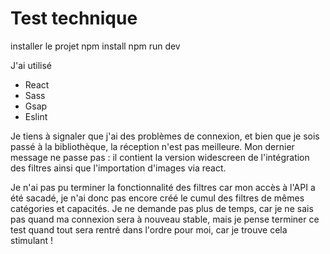 # Test technique 

installer le projet
npm install
npm run dev

J'ai utilisé 
* React
* Sass
* Gsap
* Eslint 
  
Je tiens à signaler que j'ai des problèmes de connexion, et bien que je sois passé à la bibliothèque, la réception n'est pas meilleure. Mon dernier message ne passe pas : il contient la version widescreen de l'intégration des filtres ainsi que l'importation d'images via react.

Je n'ai pas pu terminer la fonctionnalité des filtres car mon accès à l'API a été sacadé, je n'ai donc pas encore créé le cumul des filtres de mêmes catégories et capacités. Je ne demande pas plus de temps, car je ne sais pas quand ma connexion  sera à nouveau stable, mais je pense terminer ce test quand tout sera rentré dans l'ordre pour moi, car je trouve cela stimulant !

